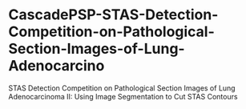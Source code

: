 # CascadePSP-STAS-Detection-Competition-on-Pathological-Section-Images-of-Lung-Adenocarcino
STAS Detection Competition on Pathological Section Images of Lung Adenocarcinoma II: Using Image Segmentation to Cut STAS Contours
